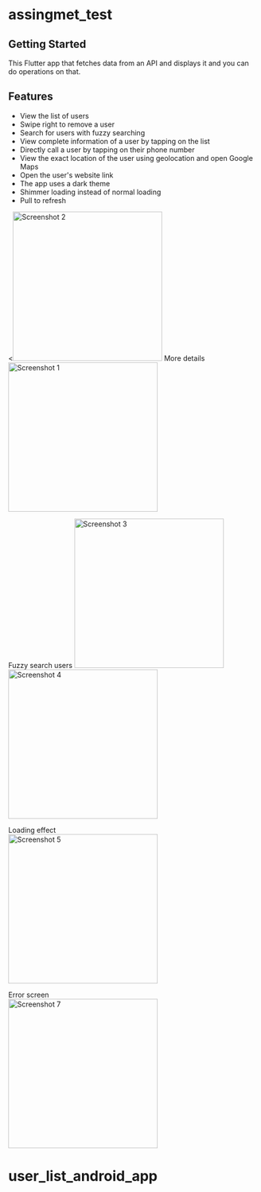 # assingmet_test



## Getting Started
This Flutter app that fetches data from an API and displays it and you can do operations on that.

## Features
-  View the list of users
- Swipe right to remove a user
- Search for users with fuzzy searching
- View complete information of a user by tapping on the list
- Directly call a user by tapping on their phone number
- View the exact location of the user using geolocation and open Google Maps
- Open the user's website link
- The app uses a dark theme
- Shimmer loading instead of normal loading
- Pull to refresh


 <<img src="https://github.com/user-attachments/assets/1c973afb-90fa-462f-9dbd-f55ab709504e" alt="Screenshot 2" width="300"/>
More details 
<img src="https://github.com/user-attachments/assets/d1b137eb-6693-49fd-ae98-122782fc3c3e" alt="Screenshot 1" width="300"/>

Fuzzy search users 
<img src="https://github.com/user-attachments/assets/a993e568-83c2-472c-ab3f-245501a6f2c9" alt="Screenshot 3" width="300"/>
<img src="https://github.com/user-attachments/assets/58526868-770f-4e3b-b487-2441f05bd981" alt="Screenshot 4" width="300"/>

Loading effect  
<img src="https://github.com/user-attachments/assets/7ce888f6-ad6c-475a-bac2-f9c7f4d7dd91" alt="Screenshot 5" width="300"/>

Error screen  
<img src="https://github.com/user-attachments/assets/48712d6a-ca03-4694-a3f6-d4c70c427fb7" alt="Screenshot 7" width="300"/>


# user_list_android_app
